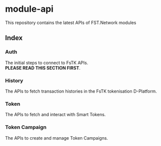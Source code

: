 # module-api
This repository contains the latest APIs of FST.Network modules

## Index

### Auth

The initial steps to connect to FsTK APIs.  
**PLEASE READ THIS SECTION FIRST**.

### History

The APIs to fetch transaction histories in the FsTK tokenisation D-Platform.

### Token

The APIs to fetch and interact with Smart Tokens.

### Token Campaign

The APIs to create and manage Token Campaigns.
